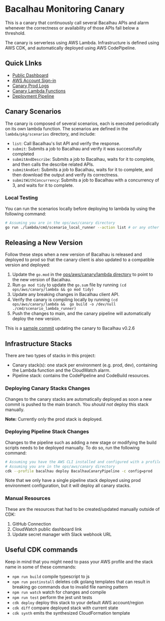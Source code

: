 # Bacalhau Monitoring Canary
This is a canary that continuously call several Bacalhau APIs and alarm whenever the correctness or availability of those APIs fall below a threshold.

The canary is serverless using AWS Lambda. Infrastructure is defined using AWS CDK, and automatically deployed using AWS CodePipeline.

## Quick LInks
- [Public Dashboard](https://cloudwatch.amazonaws.com/dashboard.html?dashboard=BacalhauCanaryProd&context=eyJSIjoidXMtZWFzdC0xIiwiRCI6ImN3LWRiLTI4NDMwNTcxNzgzNSIsIlUiOiJ1cy1lYXN0LTFfUTlPMEVrM3llIiwiQyI6IjExc3NlYW1tZmVmaGdtYTFzMDk1c29jaDltIiwiSSI6InVzLWVhc3QtMTpmNGE5MGFiMi0yZWYwLTRlYTEtOWZkNS1jMmQ3MDkxYTA5OTQiLCJNIjoiUHVibGljIn0=)
- [AWS Account Sign-in](https://284305717835.signin.aws.amazon.com/console/?region=eu-west-1)
- [Canary Prod Logs](https://eu-west-1.console.aws.amazon.com/cloudwatch/home?region=eu-west-1#logsV2:log-groups)
- [Canary Lambda Functions](https://eu-west-1.console.aws.amazon.com/lambda/home?region=eu-west-1#/functions?fo=and&o0=%3A&v0=BacalhauCanary)
- [Deployment Pipeline](https://console.aws.amazon.com/codesuite/codepipeline/pipelines/BacalhauCanaryPipeline-PipelineC660917D-I0DZJY6IFHTO/view?region=eu-west-1)

## Canary Scenarios
The canary is composed of several scenarios, each is executed periodically on its own lambda function. The scenarios are defined in the `lambda/pkg/scenarios` directory, and include:
- `list`: Call Bacalhau's list API and verify the response.
- `submit`: Submits a job to Bacalhau and verify it was successfully completed
- `submitAndDescribe`: Submits a job to Bacalhau, waits for it to complete, and then calls the describe related APIs.
- `submitAndGet`: Submits a job to Bacalhau, waits for it to complete, and then download the output and verify its correctness.
- `submitWithConcurrency`: Submits a job to Bacalhau with a concurrency of 3, and waits for it to complete.

### Local Testing
You can run the scenarios locally before deploying to lambda by using the following command:
```bash
# Assuming you are in the ops/aws/canary directory
go run ./lambda/cmd/scenario_local_runner --action list # or any other scenario
```

## Releasing a New Version
Follow these steps when a new version of Bacalhau is released and deployed to prod so that the canary client is also updated to a compatible version and deployed:
1. Update the `go.mod` in the [ops/aws/canary/lambda directory](ops/aws/canary/lambda/go.mod) to point to the new version of Bacalhau.
2. Run `go mod tidy` to update the `go.sum` file by running `(cd ops/aws/canary/lambda && go mod tidy)`
3. Update any breaking changes in Bacalhau client API.
4. Verify the canary is compiling locally by running `(cd ops/aws/canary/lambda &&  go build -o /dev/null ./cmd/scenario_lambda_runner)`
5. Push the changes to main, and the canary pipeline will automatically deploy the new version.

This is a [sample commit](https://github.com/filecoin-project/bacalhau/commit/958630dbe4ad9ba35b0715be2f82c66c60797ba4) updating the canary to Bacalhau v0.2.6

## Infrastructure Stacks
There are two types of stacks in this project:
- Canary stack(s): one stack per environment (e.g. prod, dev), containing the Lambda function and the CloudWatch alarm.
- Pipeline stack: contains the CodePipeline and CodeBuild resources.

### Deploying Canary Stacks Changes
Changes to the canary stacks are automatically deployed as soon a new commit is pushed to the main branch. You *should not* deploy this stack manually.

**Note:** Currently only the prod stack is deployed.

### Deploying Pipeline Stack Changes
Changes to the pipeline such as adding a new stage or modifying the build scripts needs to be deployed manually. To do so, run the following command:
```bash
# Assuming you have the AWS CLI installed and configured with a profile named "bacalhau"
# Assuming you are in the ops/aws/canary directory
cdk --profile bacalhau deploy BacalhauCanaryPipeline -c config=prod
```
Note that we only have a single pipeline stack deployed using prod environment configuration, but it will deploy all canary stacks.

### Manual Resources
These are the resources that had to be created/updated manually outside of CDK:
1. GitHub Connection
2. CloudWatch public dashboard link
3. Update secret manager with Slack webhook URL


## Useful CDK commands
Keep in mind that you might need to pass your AWS profile and the stack name in some of these commands:
* `npm run build`   compile typescript to js
* `npm run postinstall` deletes cdk golang templates that can result in breaking go commands due to invalid file naming pattern
* `npm run watch`   watch for changes and compile
* `npm run test`    perform the jest unit tests
* `cdk deploy`      deploy this stack to your default AWS account/region
* `cdk diff`        compare deployed stack with current state
* `cdk synth`       emits the synthesized CloudFormation template
